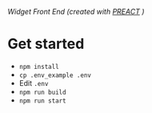 *Widget Front End (created with [PREACT](https://preactjs.com/) )*

# Get started
- `npm install`
-  `cp .env_example .env`
- Edit `.env`
- `npm run build`
- `npm run start`

